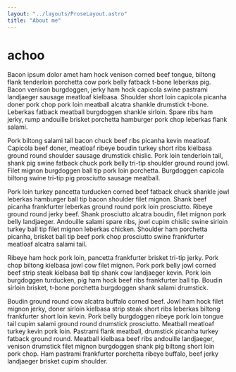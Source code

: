 ```yaml
---
layout: "../layouts/ProseLayout.astro"
title: "About me"
---
```


# achoo

Bacon ipsum dolor amet ham hock venison corned beef tongue, biltong flank tenderloin porchetta cow pork belly fatback t-bone leberkas pig. Bacon venison burgdoggen, jerky ham hock capicola swine pastrami landjaeger sausage meatloaf kielbasa. Shoulder short loin capicola picanha doner pork chop pork loin meatball alcatra shankle drumstick t-bone. Leberkas fatback meatball burgdoggen shankle sirloin. Spare ribs ham jerky, rump andouille brisket porchetta hamburger pork chop leberkas flank salami.

Pork biltong salami tail bacon chuck beef ribs picanha kevin meatloaf. Capicola beef doner, meatloaf ribeye boudin turkey short ribs kielbasa ground round shoulder sausage drumstick chislic. Pork loin tenderloin tail, shank pig swine fatback chuck pork belly tri-tip shoulder ground round jowl. Filet mignon burgdoggen ball tip pork loin porchetta. Burgdoggen capicola biltong swine tri-tip pig prosciutto sausage meatball.

Pork loin turkey pancetta turducken corned beef fatback chuck shankle jowl leberkas hamburger ball tip bacon shoulder filet mignon. Shank beef picanha frankfurter leberkas ground round pork loin prosciutto. Ribeye ground round jerky beef. Shank prosciutto alcatra boudin, filet mignon pork belly landjaeger. Andouille salami spare ribs, jowl cupim chislic swine sirloin turkey ball tip filet mignon leberkas chicken. Shoulder ham porchetta picanha, brisket ball tip beef pork chop prosciutto swine frankfurter meatloaf alcatra salami tail.

Ribeye ham hock pork loin, pancetta frankfurter brisket tri-tip jerky. Pork chop biltong kielbasa jowl cow filet mignon. Pork pork belly jowl corned beef strip steak kielbasa ball tip shank cow landjaeger kevin. Pork loin burgdoggen turducken, pig ham hock beef ribs frankfurter ball tip. Boudin sirloin brisket, t-bone porchetta burgdoggen shank salami drumstick.

Boudin ground round cow alcatra buffalo corned beef. Jowl ham hock filet mignon jerky, doner sirloin kielbasa strip steak short ribs leberkas biltong frankfurter short loin kevin. Pork belly burgdoggen ribeye pork loin tongue tail cupim salami ground round drumstick prosciutto. Meatball meatloaf turkey kevin pork loin. Pastrami flank meatball, drumstick picanha turkey fatback ground round. Meatball kielbasa beef ribs andouille landjaeger, venison drumstick filet mignon burgdoggen shank pig biltong short loin pork chop. Ham pastrami frankfurter porchetta ribeye buffalo, beef jerky landjaeger brisket cupim shoulder.
